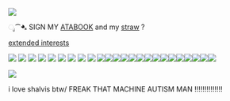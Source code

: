  ![](https://media.tenor.com/xtWuPT6A3bkAAAAM/xenoblad-monado.gif)


ೃ⁀➷ SIGN MY [ATABOOK](https://seliph.atabook.org) and my [straw](https://seliphh.straw.page/) ? 

[extended interests](https://rentry.co/keves)


![](https://64.media.tumblr.com/c982fb4c5e101a939c168789bd9e3a37/0a314c1722fc4072-b9/s100x200/6832d7e858abdc9ddf4d082909571fa281ed865f.pnj) ![](https://64.media.tumblr.com/49d942d916bd0deed7a5ed1a7b4fe1d9/3bf62ad8d20f8b2a-4e/s100x200/f2fc5bfe0ec035cda2785293df48caee29215f44.gifv) ![](https://64.media.tumblr.com/04d3d9da468f9ae82dc540f18bed5057/d1b13d10a3b57c68-7e/s100x200/0b12a9467f477e7c74f6515411192b2ba34e4160.pnj) ![](https://64.media.tumblr.com/873669e9e58839c6b34b52c90990c502/9e01b0c67f75083f-64/s100x200/0212b752a1ad4933c81e874d9ccf7d6275d3c298.gifv) ![](https://64.media.tumblr.com/246e39c2dfae1cb369873728bca0b77a/d3abe813af06eb03-f9/s100x200/6979253da882e8dd437009b1186700e3ec153fbc.gifv) ![](https://64.media.tumblr.com/ae1e2579376ea46e7138f0a2ace7bdc4/f2ecde4a8441d6d3-5b/s100x200/eb4cbc37cfffca5350d0658a960fc4e37e4ca29a.gifv) ![](https://64.media.tumblr.com/e4259b6f72909840c32ac8e56528a8ff/6c0f91c1af4ee0a2-9d/s100x200/6c7d13d9e57c312cef5d0151aec54a999c87279a.pnj) ![](https://64.media.tumblr.com/33fb462449496b12ba909db517095bc8/6c0f91c1af4ee0a2-e3/s100x200/d744ba1e345240ad09dd88f2a3183043d8ee8857.jpg) ![](https://64.media.tumblr.com/8dd29ddb22a170e1a6bf42c9cc167e2f/98569a7694dd61e5-eb/s100x200/16d8689d09dd27a726b31d976b373a786053409d.pnj) ![](https://64.media.tumblr.com/944729a8270ba2305a0ea0aea0823f1e/eb607a4731ffe32c-3d/s100x200/8c1e32c9fbe525c1a5b986f0c8feaa6cfdb74bc4.pnj)![](https://64.media.tumblr.com/b116a1b2368db10d3738ec25746889fd/0e1855a547588360-ee/s100x200/03e49061039e4e2c2ceb33a6527af4216a414f3f.gifv)![](https://64.media.tumblr.com/692b97d8e3204742445172e9fa4c2393/d79b386dd434d7d8-33/s100x200/7b0225aa9ada5837025040a4b8374d9229e9647e.pnj)![](https://64.media.tumblr.com/c0860f21d42fbcb00c45f696508e761c/e6736d38004e0a13-28/s100x200/2265624b0539e860934594350bf63324ccbe5d82.pnj)![](https://64.media.tumblr.com/f94b692cb229f83c39da43149e0d1c9f/be51bed3463f06bc-f8/s100x200/a147c0a99260b47b06fcea0093c317afe75dd5b9.pnj)![](https://64.media.tumblr.com/c04afd254065657e2c9b78aadb816a68/6edd8200add189d3-5c/s100x200/3f91af06616a04ec4e7e55df1ef85f66b7852a16.pnj)![](https://64.media.tumblr.com/a38f7b6a35f50350ac25d376505075a0/609a440ca68c90f7-ad/s100x200/c6a429437731893fb5df0ac83bd0f7abdb48d437.pnj)![](https://64.media.tumblr.com/ad497354de9189890f8ff7cc8c736666/d3e0dc3289f81fb4-21/s100x200/fd45cb7c2e208841b8fec63ca653902550ba4a60.gifv)![](https://64.media.tumblr.com/44f30e1fba18e5da2b60fc4004c4c824/d3e0dc3289f81fb4-2c/s100x200/54eec7652581dcfeb138eea271834761c462111d.gifv)![](https://64.media.tumblr.com/8db257366fc8585c17164cf803edc194/473928ea48888009-da/s100x200/7d01018150c4017156642f88eb1d111409130f06.jpg)![](https://images-wixmp-ed30a86b8c4ca887773594c2.wixmp.com/f/2c4cd688-c65a-4a49-a7c6-e19a38616b84/d9gxmak-6cf7a438-8beb-4c0b-8970-bd8d0e46aef2.gif?token=eyJ0eXAiOiJKV1QiLCJhbGciOiJIUzI1NiJ9.eyJzdWIiOiJ1cm46YXBwOjdlMGQxODg5ODIyNjQzNzNhNWYwZDQxNWVhMGQyNmUwIiwiaXNzIjoidXJuOmFwcDo3ZTBkMTg4OTgyMjY0MzczYTVmMGQ0MTVlYTBkMjZlMCIsIm9iaiI6W1t7InBhdGgiOiJcL2ZcLzJjNGNkNjg4LWM2NWEtNGE0OS1hN2M2LWUxOWEzODYxNmI4NFwvZDlneG1hay02Y2Y3YTQzOC04YmViLTRjMGItODk3MC1iZDhkMGU0NmFlZjIuZ2lmIn1dXSwiYXVkIjpbInVybjpzZXJ2aWNlOmZpbGUuZG93bmxvYWQiXX0.9uJXF2cn5C9mhS-YZvEwQNJw3PDcuPDUWXSS-sgEU0s)![](https://images-wixmp-ed30a86b8c4ca887773594c2.wixmp.com/f/2c4cd688-c65a-4a49-a7c6-e19a38616b84/d9gxiou-e9a84cab-26aa-469e-8063-352f782e4e4f.gif?token=eyJ0eXAiOiJKV1QiLCJhbGciOiJIUzI1NiJ9.eyJzdWIiOiJ1cm46YXBwOjdlMGQxODg5ODIyNjQzNzNhNWYwZDQxNWVhMGQyNmUwIiwiaXNzIjoidXJuOmFwcDo3ZTBkMTg4OTgyMjY0MzczYTVmMGQ0MTVlYTBkMjZlMCIsIm9iaiI6W1t7InBhdGgiOiJcL2ZcLzJjNGNkNjg4LWM2NWEtNGE0OS1hN2M2LWUxOWEzODYxNmI4NFwvZDlneGlvdS1lOWE4NGNhYi0yNmFhLTQ2OWUtODA2My0zNTJmNzgyZTRlNGYuZ2lmIn1dXSwiYXVkIjpbInVybjpzZXJ2aWNlOmZpbGUuZG93bmxvYWQiXX0.SB9fBFMzJxeWodNnvmRtmQRXwTKCUvMkBr1YRzNySew)![](https://images-wixmp-ed30a86b8c4ca887773594c2.wixmp.com/f/f5cb4e4e-b360-4988-821b-28bdf7c5a2f1/d1dizaw-aa18b60c-9cd8-4478-8e9f-9da824183d5d.png/v1/fill/w_99,h_55,q_80,strp/fire_emblem_to_america_stamp_by_guildmasterphill_d1dizaw-fullview.jpg?token=eyJ0eXAiOiJKV1QiLCJhbGciOiJIUzI1NiJ9.eyJzdWIiOiJ1cm46YXBwOjdlMGQxODg5ODIyNjQzNzNhNWYwZDQxNWVhMGQyNmUwIiwiaXNzIjoidXJuOmFwcDo3ZTBkMTg4OTgyMjY0MzczYTVmMGQ0MTVlYTBkMjZlMCIsIm9iaiI6W1t7ImhlaWdodCI6Ijw9NTUiLCJwYXRoIjoiXC9mXC9mNWNiNGU0ZS1iMzYwLTQ5ODgtODIxYi0yOGJkZjdjNWEyZjFcL2QxZGl6YXctYWExOGI2MGMtOWNkOC00NDc4LThlOWYtOWRhODI0MTgzZDVkLnBuZyIsIndpZHRoIjoiPD05OSJ9XV0sImF1ZCI6WyJ1cm46c2VydmljZTppbWFnZS5vcGVyYXRpb25zIl19.-uQFlxxo-TBgZSb4fJqEpoLsPwtjJpgTvo5m85KXs3M)![](https://paleking.carrd.co/assets/images/gallery09/5d926e32.png?v26071698921061)![](https://64.media.tumblr.com/5a3a12b9bbbbccd727137fcbf93f19f9/267afa2b34347f20-61/s250x400/d080fc51036c1785e3acb5fcb4711bb686ef752d.gifv)


![](https://media1.tenor.com/m/8C8wZGAWXmQAAAAd/shulk-alvis.gif) 

i love shalvis btw/ FREAK THAT MACHINE AUTISM MAN !!!!!!!!!!!!!!
